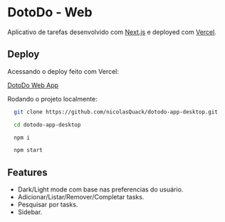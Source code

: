 # DotoDo - Web

Aplicativo de tarefas desenvolvido com [Next.js](https://nextjs.org/) e deployed com [Vercel](https://vercel.com/).

## Deploy

Acessando o deploy feito com Vercel:

[DotoDo Web App](https://dotodo-app-desktop.vercel.app)

Rodando o projeto localmente:

```bash
  git clone https://github.com/nicolasQuack/dotodo-app-desktop.git
```

```bash
  cd dotodo-app-desktop
```

```bash
  npm i
```

```bash
  npm start
```

## Features

- Dark/Light mode com base nas preferencias do usuário.
- Adicionar/Listar/Remover/Completar tasks.
- Pesquisar por tasks.
- Sidebar.

